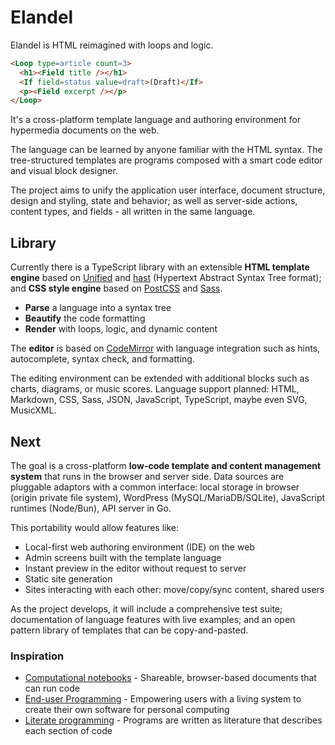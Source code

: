 # Elandel

Elandel is HTML reimagined with loops and logic.

```html
<Loop type=article count=3>
  <h1><Field title /></h1>
  <If field=status value=draft>(Draft)</If>
  <p><Field excerpt /></p>
</Loop>
```

It's a cross-platform template language and authoring environment for hypermedia documents on the web.

The language can be learned by anyone familiar with the HTML syntax. The tree-structured templates are programs composed with a smart code editor and visual block designer.

The project aims to unify the application user interface, document structure, design and styling, state and behavior; as well as server-side actions, content types, and fields - all written in the same language.

## Library

Currently there is a TypeScript library with an extensible **HTML template engine** based on [Unified](https://unifiedjs.com/) and [hast](https://github.com/syntax-tree/hast) (Hypertext Abstract Syntax Tree format); and **CSS style engine** based on [PostCSS](https://github.com/postcss/postcss) and [Sass](https://github.com/sass/dart-sass).

- **Parse** a language into a syntax tree
- **Beautify** the code formatting
- **Render** with loops, logic, and dynamic content

The **editor** is based on [CodeMirror](https://codemirror.net/) with language integration such as hints, autocomplete, syntax check, and formatting.

The editing environment can be extended with additional blocks such as charts, diagrams, or music scores. Language support planned: HTML, Markdown, CSS, Sass, JSON, JavaScript, TypeScript, maybe even SVG, MusicXML.

## Next

The goal is a cross-platform **low-code template and content management system** that runs in the browser and server side. Data sources are pluggable adaptors with a common interface: local storage in browser (origin private file system), WordPress (MySQL/MariaDB/SQLite), JavaScript runtimes (Node/Bun), API server in Go.

This portability would allow features like:

- Local-first web authoring environment (IDE) on the web
- Admin screens built with the template language
- Instant preview in the editor without request to server
- Static site generation
- Sites interacting with each other: move/copy/sync content, shared users

As the project develops, it will include a comprehensive test suite; documentation of language features with live examples; and an open pattern library of templates that can be copy-and-pasted.

### Inspiration

- [Computational notebooks](https://maggieappleton.com/computational-notebooks) - Shareable, browser-based documents that can run code
- [End-user Programming](https://www.inkandswitch.com/end-user-programming/) - Empowering users with a living system to create their own software for personal computing
- [Literate programming](https://en.wikipedia.org/wiki/Literate_programming) - Programs are written as literature that describes each section of code

